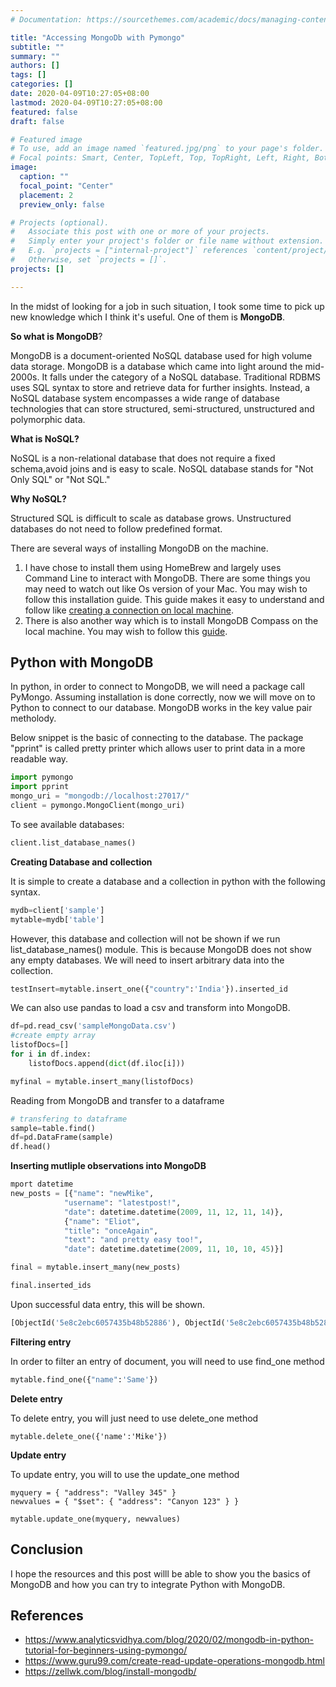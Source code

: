 ```yaml
---
# Documentation: https://sourcethemes.com/academic/docs/managing-content/

title: "Accessing MongoDb with Pymongo"
subtitle: ""
summary: ""
authors: []
tags: []
categories: []
date: 2020-04-09T10:27:05+08:00
lastmod: 2020-04-09T10:27:05+08:00
featured: false
draft: false

# Featured image
# To use, add an image named `featured.jpg/png` to your page's folder.
# Focal points: Smart, Center, TopLeft, Top, TopRight, Left, Right, BottomLeft, Bottom, BottomRight.
image:
  caption: ""
  focal_point: "Center"
  placement: 2
  preview_only: false

# Projects (optional).
#   Associate this post with one or more of your projects.
#   Simply enter your project's folder or file name without extension.
#   E.g. `projects = ["internal-project"]` references `content/project/deep-learning/index.md`.
#   Otherwise, set `projects = []`.
projects: []

---
```


In the midst of looking for a job in such situation, I took some time to pick up new knowledge which I think it's useful. One of them is **MongoDB**.

**So what is MongoDB**? 

MongoDB is a document-oriented NoSQL database used for high volume data storage. MongoDB is a database which came into light around the mid-2000s. It falls under the category of a NoSQL database. Traditional RDBMS uses SQL syntax to store and retrieve data for further insights. Instead, a NoSQL database system encompasses a wide range of database technologies that can store structured, semi-structured, unstructured and polymorphic data. 



**What is NoSQL?**

NoSQL is a non-relational database that does not require a fixed schema,avoid joins and is easy to scale. NoSQL database stands for "Not Only SQL" or "Not SQL." 



**Why NoSQL?**

Structured SQL is difficult to scale as database grows. Unstructured databases do not need to follow predefined format.

There are several ways of installing MongoDB on the machine. 

1. I have chose to install them using HomeBrew and largely uses Command Line to interact with MongoDB. There are some things you may need to watch out like Os version of your Mac. You may wish to follow this installation guide. This guide makes it easy to understand and follow like [creating a connection on local machine](https://zellwk.com/blog/local-mongodb/).
2. There is also another way which is to install MongoDB Compass on the local machine. You may wish to follow this [guide](https://docs.mongodb.com/compass/master/install/). 

## Python with MongoDB

In python, in order to connect to MongoDB, we will need a package call PyMongo. Assuming installation is done correctly, now we will move on to Python to connect to our database. MongoDB works in the key value pair metholody.

Below snippet is the basic of connecting to the database. The package "pprint" is called pretty printer which allows user to print data in a more readable way.

```python
import pymongo 
import pprint
mongo_uri = "mongodb://localhost:27017/"  
client = pymongo.MongoClient(mongo_uri)
```

To see available databases:

```python
client.list_database_names()

```

**Creating Database and collection**

It is simple to create a database and a collection in python with the following syntax.

```python
mydb=client['sample']
mytable=mydb['table']
```

However, this database and collection will not be shown if we run list_database_names() module. This is because MongoDB does not show any empty databases. We will need to insert arbitrary data into the collection. 

```python
testInsert=mytable.insert_one({"country":'India'}).inserted_id

```

We can also use pandas to load a csv and transform into MongoDB.

```python
df=pd.read_csv('sampleMongoData.csv') 
#create empty array
listofDocs=[]
for i in df.index:
    listofDocs.append(dict(df.iloc[i]))

myfinal = mytable.insert_many(listofDocs)

```

Reading from MongoDB and transfer to a dataframe

```python
# transfering to dataframe
sample=table.find()
df=pd.DataFrame(sample)
df.head()

```

**Inserting mutliple observations into MongoDB**

```python
mport datetime
new_posts = [{"name": "newMike",
            "username": "latestpost!",
            "date": datetime.datetime(2009, 11, 12, 11, 14)},
            {"name": "Eliot",
            "title": "onceAgain",
            "text": "and pretty easy too!",
            "date": datetime.datetime(2009, 11, 10, 10, 45)}]

final = mytable.insert_many(new_posts)

final.inserted_ids
```

Upon successful data entry, this will be shown. 

```python
[ObjectId('5e8c2ebc6057435b48b52886'), ObjectId('5e8c2ebc6057435b48b52887')]
```

**Filtering entry**

In order to filter an entry of document, you will need to use find_one method

```python
mytable.find_one({"name":'Same'})
```

**Delete entry** 

To delete entry, you will just need to use delete_one method

```
mytable.delete_one({'name':'Mike'})

```

**Update entry**

To update entry, you will to use the update_one method

```
myquery = { "address": "Valley 345" }
newvalues = { "$set": { "address": "Canyon 123" } }

mytable.update_one(myquery, newvalues)
```



## Conclusion

I hope the resources and this post willl be able to show you the basics of MongoDB and how you can try to integrate Python with MongoDB.



## References

- https://www.analyticsvidhya.com/blog/2020/02/mongodb-in-python-tutorial-for-beginners-using-pymongo/
- https://www.guru99.com/create-read-update-operations-mongodb.html
- https://zellwk.com/blog/install-mongodb/